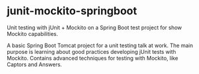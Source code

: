 # junit-mockito-springboot
Unit testing with jUnit + Mockito on a Spring Boot test project for show Mockito capabilities.

A basic Spring Boot Tomcat project for a unit testing talk at work. 
The main purpose is learning about good practices developing jUnit tests with Mockito.
Contains advanced techniques for testing with Mockito, like Captors and Answers.
